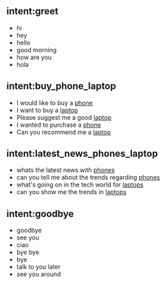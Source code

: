 ## intent:greet
- hi
- hey
- hello
- good morning
- how are you
- hola


## intent:buy_phone_laptop
- I would like to buy a [phone](category)
- I want to buy a [laptop](category)
- Please suggest me a good [laptop](category)
- I wanted to purchase a [phone](category)
- Can you recommend me a [laptop](category)


## intent:latest_news_phones_laptop
- whats the latest news with [phones](category)
- can you tell me about the trends regarding [phones](category)
- what's going on in the tech world for [laptops](category)
- can you show me the trends in [laptops](category)


## intent:goodbye
- goodbye
- see you
- ciao
- bye bye
- bye
- talk to you later
- see you around